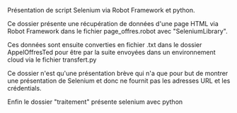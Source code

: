 Présentation de script Selenium via Robot Framework et python.

Ce dossier présente une récupération de données d'une page HTML via Robot Framework dans le fichier page_offres.robot avec "SeleniumLibrary".

Ces données sont ensuite converties en fichier .txt dans le dossier AppelOffresTed pour être par la suite envoyées dans un environnement cloud via le fichier transfert.py

Ce dossier n'est qu'une présentation brève qui n'a que pour but de montrer une présentation de Selenium et donc ne fournit pas les adresses URL et les crédentials.

Enfin le dossier "traitement" présente selenium avec python